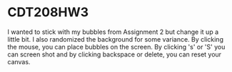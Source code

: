 # CDT208HW3

I wanted to stick with my bubbles from Assignment 2 but change it up a little bit. 
I also randomized the background for some variance. By clicking the mouse, you can place bubbles on the screen. 
By clicking 's' or 'S' you can screen shot and by clicking backspace or delete, you can reset your canvas.
